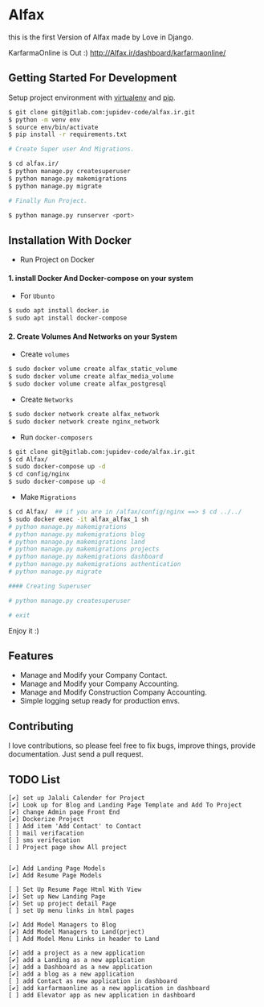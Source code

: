 # Alfax

this is the first Version of Alfax made by Love in Django.


KarfarmaOnline is Out :)
http://Alfax.ir/dashboard/karfarmaonline/

## Getting Started For Development

Setup project environment with [virtualenv](https://virtualenv.pypa.io) and [pip](https://pip.pypa.io).

```bash
$ git clone git@gitlab.com:jupidev-code/alfax.ir.git
$ python -m venv env
$ source env/bin/activate
$ pip install -r requirements.txt

# Create Super user And Migrations.

$ cd alfax.ir/
$ python manage.py createsuperuser 
$ python manage.py makemigrations
$ python manage.py migrate

# Finally Run Project.

$ python manage.py runserver <port>

```
## Installation  With  Docker

* Run Project on Docker

#### 1. install Docker And Docker-compose on your system 

* For `Ubunto`
```bash
$ sudo apt install docker.io
$ sudo apt install docker-compose
```
#### 2. Create Volumes And Networks on your System

* Create `volumes`
```bash
$ sudo docker volume create alfax_static_volume
$ sudo docker volume create alfax_media_volume
$ sudo docker volume create alfax_postgresql

```
* Create `Networks`
```bash
$ sudo docker network create alfax_network
$ sudo docker network create nginx_network
```
* Run `docker-composers`

```bash
$ git clone git@gitlab.com:jupidev-code/alfax.ir.git
$ cd Alfax/ 
$ sudo docker-compose up -d
$ cd config/nginx
$ sudo docker-compose up -d

```


* Make `Migrations`

```bash
$ cd Alfax/  ## if you are in /alfax/config/nginx ==> $ cd ../../
$ sudo docker exec -it alfax_alfax_1 sh
# python manage.py makemigrations
# python manage.py makemigrations blog
# python manage.py makemigrations land
# python manage.py makemigrations projects
# python manage.py makemigrations dashboard
# python manage.py makemigrations authentication
# python manage.py migrate

#### Creating Superuser

# python manage.py createsuperuser

# exit

```

Enjoy it :)

## Features

* Manage and Modify your Company Contact.
* Manage and Modify your Company Accounting.
* Manage and Modify Construction Company Accounting.
* Simple logging setup ready for production envs.

## Contributing

I love contributions, so please feel free to fix bugs, improve things, provide documentation. Just send a pull request.


## TODO List
    [✔] set up Jalali Calender for Project
    [✔] Look up for Blog and Landing Page Template and Add To Project
    [✔] change Admin page Front End
    [✔] Dockerize Project
    [ ] Add item 'Add Contact' to Contact 
    [ ] mail verifacation
    [ ] sms verifecation
    [ ] Project page show All project


    [✔] Add Landing Page Models
    [✔] Add Resume Page Models

    [ ] Set Up Resume Page Html With View
    [✔] Set up New Landing Page 
    [✔] Set up project detail Page 
    [ ] set Up menu links in html pages

    [✔] Add Model Managers to Blog
    [✔] Add Model Managers to Land(prject)
    [ ] Add Model Menu Links in header to Land

    [✔] add a project as a new application
    [✔] add a Landing as a new application
    [✔] add a Dashboard as a new application
    [✔] add a blog as a new application
    [ ] add Contact as new application in dashboard
    [✔] add karfarmaonline as a new application in dashboard
    [ ] add Elevator app as new application in dashboard
